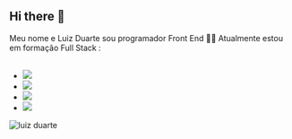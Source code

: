 ## Hi there 👋
Meu nome e Luiz Duarte sou programador Front End 🧑‍💻
Atualmente estou em formação Full Stack :
<br> 
<br> 
- <img src="https://img.shields.io/badge/HTML5-E34F26?style=for-the-badge&logo=html5&logoColor=white"/>
- <img src="https://img.shields.io/badge/CSS3-1572B6?style=for-the-badge&logo=css3&logoColor=white"/>
- <img src="https://img.shields.io/badge/JavaScript-F7DF1E?style=for-the-badge&logo=javascript&logoColor=black"/>
- <img src="https://img.shields.io/badge/React-20232A?style=for-the-badge&logo=react&logoColor=61DAFB"/>

![luiz duarte](https://github-readme-stats.vercel.app/api?username=luizduarte01&show=reviews,discussions_started,discussions_answered,prs_merged,prs_merged_percentage)






